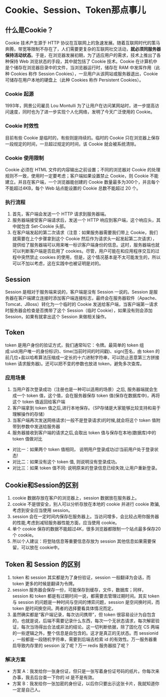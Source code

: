 # Cookie、Session、Token那点事儿
## 什么是Cookie？
Cookie 技术产生源于 HTTP 协议在互联网上的急速发展。随着互联网时代的策马奔腾，带宽等限制不存在了，人们需要更复杂的互联网社交活动，**就必须同服务器保持活动状态**。于是，在浏览器发展初期，为了适应用户的需求，技术上推出了各种保持 Web 浏览状态的手段，其中就包括了 Cookie 技术。Cookie 在计算机中是个储存在浏览器目录中的文件，当浏览器运行时，储存在 RAM 中发挥作用（此种 Cookies 称作 Session Cookies），一旦用户从该网站或服务器退出，Cookie 可储存在用户本地的硬盘上（此种 Cookies 称作 Persistent Cookies）。  
### Cookie 起源
1993年，网景公司雇员 Lou Montulli 为了让用户在访问某网站时，进一步提高访问速度，同时也为了进一步实现个人化网络，发明了今天广泛使用的 Cookie。  
### Cookie 时效性
目前有些 Cookie 是临时的，有些则是持续的。临时的 Cookie 只在浏览器上保存一段规定的时间，一旦超过规定的时间，该 Cookie 就会被系统清除。  
### Cookie 使用限制
Cookie 必须在 HTML 文件的内容输出之前设置；不同的浏览器对 Cookie 的处理规则不一致，使用时一定要考虑；客户端如果设置禁止 Cookie，则 Cookie 不能建立。并且在客户端，一个浏览器能创建的 Cookie 数量最多为300个，并且每个不能超过4KB，每个 Web 站点能设置的 Cookie 总数不能超过 20 个。
### 执行流程
1. 首先，客户端会发送一个 HTTP 请求到服务器端。
2. 服务器端接受客户端请求后，发送一个 HTTP 响应到客户端，这个响应头，其中就包含 Set-Cookie 头部。
3. 在客户端发起的第二次请求（注意：如果服务器需要我们带上 Cookie，我们就需要在上个步骤拿到这个 Cookie 然后作为请求头一起发起第二次请求），提供给了服务器端可以用来唯一标识客户端身份的信息。这时，服务器端也就可以判断客户端是否启用了 cookies。尽管，用户可能在和应用程序交互的过程中突然禁止 cookies 的使用，但是，这个情况基本是不太可能发生的，所以可以不加以考虑，这在实践中也被证明是对的。  
## Session
Session 是相对于服务端来说的，客户端是没有 Session 一说的。Session 是服务器在客户端建立连接时添加客户端连接标志，最终会在服务器软件（Apache、Tomcat、JBoss）转化为一个临时的 Cookie 发送给客户端，当客户端第一请求时服务器会检查是否携带了这个 Session（临时 Cookie），如果没有则会添加 Session，如果有就拿出这个 Session 来做相关操作。
## Token
token 是用户身份的验证方式，我们通常叫它：令牌。最简单的 token 组成:uid(用户唯一的身份标识)、time(当前时间的时间戳)、sign(签名，由 token 的前几位+盐以哈希算法压缩成一定长的十六进制字符串，可以防止恶意第三方拼接 token 请求服务器)。还可以把不变的参数也放进 token，避免多次查库。
### 应用场景
1. 当用户首次登录成功（注册也是一种可以适用的场景）之后, 服务器端就会生成一个 token 值，这个值，会在服务器保存 token 值(保存在数据库中)，再将这个 token 值返回给客户端
2. 客户端拿到 token 值之后,进行本地保存。（SP存储是大家能够比较支持和易于理解操作的存储）
3. 当客户端再次发送网络请求(一般不是登录请求)的时候,就会将这个 token 值附带到参数中发送给服务器
4. 服务器接收到客户端的请求之后,会取出 token 值与保存在本地(数据库)中的 token 值做对比
- 对比一：如果两个 token 值相同， 说明用户登录成功过!当前用户处于登录状态!
- 对比二：如果没有这个 token 值, 则说明没有登录成功。
- 对比三：如果 token 值不同: 说明原来的登录信息已经失效,让用户重新登录。
## Cookie和Session的区别
1. cookie 数据存放在客户的浏览器上，session 数据放在服务器上。
2. cookie 不是很安全，别人可以分析存放在本地的 cookie 并进行 cookie 欺骗,考虑到安全应当使用 session。
3. session 会在一定时间内保存在服务器上。当访问增多，会比较占用你服务器的性能,考虑到减轻服务器性能方面，应当使用 cookie。
4. 单个 cookie 保存的数据不能超过4K，很多浏览器都限制一个站点最多保存20个 cookie。
5. 所以个人建议：将登陆信息等重要信息存放为 session 其他信息如果需要保留，可以放在 cookie中。
## Token 和 Session 的区别
1. token 和 session 其实都是为了身份验证，session 一般翻译为会话，而 token 更多的时候是翻译为令牌。
2. session 服务器会保存一份，可能保存到缓存，文件，数据库；同样，session 和 token 都是有过期时间一说，都需要去管理过期时间。其实 token 与 session 的问题是一种时间与空间的博弈问题，session 是空间换时间，而 token 是时间换空间。两者的选择要看具体情况而定。
3. 虽然确实都是“客户端记录，每次访问携带”，但 token 很容易设计为自包含的，也就是说，后端不需要记录什么东西，每次一个无状态请求，每次解密验证，每次当场得出合法或非法的结论。这一切判断依据，除了固化在 CS 两端的一些逻辑之外，整个信息是自包含的。这才是真正的无状态。而 sessionid ，一般都是一段随机字符串，需要到后端去检索 id 的有效性。万一服务器重启导致内存里的 session 没了呢？万一 redis 服务器挂了呢？ 
### 解决方案
- 方案 A：我发给你一张身份证，但只是一张写着身份证号码的纸片。你每次来办事，我去后台查一下你的 id 是不是有效。 
- 方案 B：我发给你一张加密的身份证，以后你只要出示这张卡片，我就知道你一定是自己人。